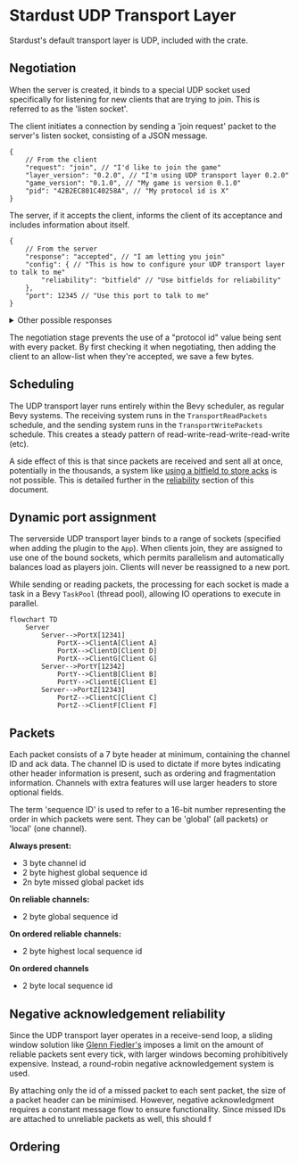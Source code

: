 # Stardust UDP Transport Layer
Stardust's default transport layer is UDP, included with the crate.

## Negotiation
When the server is created, it binds to a special UDP socket used specifically for listening for new clients that are trying to join. This is referred to as the 'listen socket'.

The client initiates a connection by sending a 'join request' packet to the server's listen socket, consisting of a JSON message.
```jsonc
{
    // From the client
    "request": "join", // "I'd like to join the game"
    "layer_version": "0.2.0", // "I'm using UDP transport layer 0.2.0"
    "game_version": "0.1.0", // "My game is version 0.1.0"
    "pid": "42B2EC801C40258A", // "My protocol id is X"
}
```

The server, if it accepts the client, informs the client of its acceptance and includes information about itself.
```jsonc
{
    // From the server
    "response": "accepted", // "I am letting you join"
    "config": { // "This is how to configure your UDP transport layer to talk to me"
        "reliability": "bitfield" // "Use bitfields for reliability"
    },
    "port": 12345 // "Use this port to talk to me"
}
```

<details>
<summary>Other possible responses</summary>

```jsonc
// Arbitrary denial reason
{ "response": "denied" }

// The client's IP is blocked
{ "response": "ip_blocked" }

// Server is full
{ "response": "player_cap_reached" }

// The client's game is outdated
{ "response": "wrong_game_version", "requires": "=0.1.0" }

// The client's transport layer is outdated
{ "response": "wrong_transport_version" }

// The client's unique hash value doesn't match the server
{ "response": "wrong_pid", "srv_pid": "42B2EC801C40258A" }
```
</details>

The negotiation stage prevents the use of a "protocol id" value being sent with every packet. By first checking it when negotiating, then adding the client to an allow-list when they're accepted, we save a few bytes.

## Scheduling
The UDP transport layer runs entirely within the Bevy scheduler, as regular Bevy systems. The receiving system runs in the `TransportReadPackets` schedule, and the sending system runs in the `TransportWritePackets` schedule. This creates a steady pattern of read-write-read-write-read-write (etc).

A side effect of this is that since packets are received and sent all at once, potentially in the thousands, a system like [using a bitfield to store acks](https://gafferongames.com/post/reliability_ordering_and_congestion_avoidance_over_udp/) is not possible. This is detailed further in the [reliability](#negative-acknowledgement-reliability) section of this document.

## Dynamic port assignment
The serverside UDP transport layer binds to a range of sockets (specified when adding the plugin to the `App`). When clients join, they are assigned to use one of the bound sockets, which permits parallelism and automatically balances load as players join. Clients will never be reassigned to a new port.

While sending or reading packets, the processing for each socket is made a task in a Bevy `TaskPool` (thread pool), allowing IO operations to execute in parallel.

```mermaid
flowchart TD
    Server
        Server-->PortX[12341]
            PortX-->ClientA[Client A]
            PortX-->ClientD[Client D]
            PortX-->ClientG[Client G]
        Server-->PortY[12342]
            PortY-->ClientB[Client B]
            PortY-->ClientE[Client E]
        Server-->PortZ[12343]
            PortZ-->ClientC[Client C]
            PortZ-->ClientF[Client F]
```

## Packets
Each packet consists of a 7 byte header at minimum, containing the channel ID and ack data. The channel ID is used to dictate if more bytes indicating other header information is present, such as ordering and fragmentation information. Channels with extra features will use larger headers to store optional fields.

The term 'sequence ID' is used to refer to a 16-bit number representing the order in which packets were sent. They can be 'global' (all packets) or 'local' (one channel).

**Always present:**
- 3 byte channel id
- 2 byte highest global sequence id
- 2n byte missed global packet ids

**On reliable channels:**
- 2 byte global sequence id

**On ordered reliable channels:**
- 2 byte highest local sequence id

**On ordered channels**
- 2 byte local sequence id

## Negative acknowledgement reliability
Since the UDP transport layer operates in a receive-send loop, a sliding window solution like [Glenn Fiedler's](https://gafferongames.com/post/reliability_ordering_and_congestion_avoidance_over_udp/) imposes a limit on the amount of reliable packets sent every tick, with larger windows becoming prohibitively expensive. Instead, a round-robin negative acknowledgement system is used.

By attaching only the id of a missed packet to each sent packet, the size of a packet header can be minimised. However, negative acknowledgment requires a constant message flow to ensure functionality. Since missed IDs are attached to unreliable packets as well, this should f

## Ordering